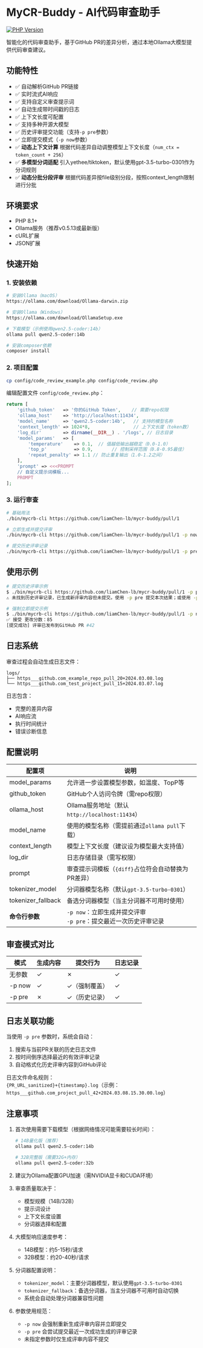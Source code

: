 # MyCR-Buddy - AI代码审查助手

[![PHP Version](https://img.shields.io/badge/PHP-7.3%2B-blue.svg)](https://php.net/)

智能化的代码审查助手，基于GitHub PR的差异分析，通过本地Ollama大模型提供代码审查建议。

## 功能特性

- ✅ 自动解析GitHub PR链接
- ✅ 实时流式AI响应
- ✅ 支持自定义审查提示词
- ✅ 自动生成带时间戳的日志
- ✅ 上下文长度可配置
- ✅ 支持多种开源大模型
- ✅ 历史评审提交功能（支持`-p pre`参数）
- ✅ 立即提交模式（`-p now`参数）
- ✅ **动态上下文计算**    根据代码差异自动调整模型上下文长度（`num_ctx = token_count + 256`）
- ✅ **多模型分词适配**    引入yethee/tiktoken，默认使用gpt-3.5-turbo-0301作为分词规则
- ✅ **动态分批分段评审**    根据代码差异按file级别分段，按照context_length限制进行分批

## 环境要求

- PHP 8.1+
- Ollama服务（推荐v0.5.13或最新版）
- cURL扩展
- JSON扩展

## 快速开始

### 1. 安装依赖

```bash
# 安装Ollama（macOS）
https://ollama.com/download/Ollama-darwin.zip

# 安装Ollama（Windows）
https://ollama.com/download/OllamaSetup.exe

# 下载模型（示例使用qwen2.5-coder:14b）
ollama pull qwen2.5-coder:14b

# 安装composer依赖
composer install
```

### 2. 项目配置

```bash
cp config/code_review_example.php config/code_review.php
```

编辑配置文件 `config/code_review.php`：

```php
return [
    'github_token'   => '你的GitHub Token',    // 需要repo权限
    'ollama_host'    => 'http://localhost:11434',
    'model_name'     => 'qwen2.5-coder:14b',   // 支持的模型名称
    'context_length' => 1024*8,                // 上下文长度（token数）
    'log_dir'        => dirname(__DIR__) . '/logs', // 日志目录
    'model_params'   => [
        'temperature'    => 0.1,  // 值越低输出越稳定（0.0-1.0）
        'top_p'          => 0.9,       // 控制采样范围（0.8-0.95最佳）
        'repeat_penalty' => 1.1 // 防止重复输出（1.0-1.2之间）
    ],
    'prompt' => <<<PROMPT
    // 自定义提示词模板...
    PROMPT
];
```

### 3. 运行审查

```bash
# 基础用法
./bin/mycrb-cli https://github.com/liamChen-lb/mycr-buddy/pull/1

# 立即生成并提交评审
./bin/mycrb-cli https://github.com/liamChen-lb/mycr-buddy/pull/1 -p now

# 提交历史评审记录
./bin/mycrb-cli https://github.com/liamChen-lb/mycr-buddy/pull/1 -p pre
```

## 使用示例

```bash
# 提交历史评审示例
$ ./bin/mycrb-cli https://github.com/liamChen-lb/mycr-buddy/pull/1 -p pre
⚠️ 未找到历史评审记录，已生成新评审内容但未提交。使用 -p pre 提交本次结果；或使用 -p now 重新生成并提交

# 强制立即提交示例
$ ./bin/mycrb-cli https://github.com/liamChen-lb/mycr-buddy/pull/1 -p now
✅ 接受 更改分数：85
[提交成功] 评审已发布到GitHub PR #42
```

## 日志系统

审查过程会自动生成日志文件：

```
logs/
├── https___github.com_example_repo_pull_20+2024.03.08.log
└── https___github.com_test_project_pull_15+2024.03.07.log
```

日志包含：

- 完整的差异内容
- AI响应流
- 执行时间统计
- 错误诊断信息

## 配置说明

| 配置项 | 说明 |
|----------------|---------------------------------------------|
| model_params   | 允许进一步设置模型参数，如温度、TopP等 |
| github_token   | GitHub个人访问令牌（需repo权限） |
| ollama_host    | Ollama服务地址（默认`http://localhost:11434`） |
| model_name     | 使用的模型名称（需提前通过`ollama pull`下载） |
| context_length | 模型上下文长度（建议设为模型最大支持值） |
| log_dir        | 日志存储目录（需写权限） |
| prompt         | 审查提示词模板（`{diff}`占位符会自动替换为PR差异） |
| tokenizer_model | 分词器模型名称（默认`gpt-3.5-turbo-0301`） |
| tokenizer_fallback | 备选分词器模型（当主分词器不可用时使用） |
| **命令行参数**  | `-p now`：立即生成并提交评审<br>`-p pre`：提交最近一次历史评审记录 |

## 审查模式对比

| 模式     | 生成内容 | 提交行为    | 日志记录 |
|--------|------|---------|------|
| 无参数    | ✓    | ✗       | ✓    |
| -p now | ✓    | ✓（强制覆盖） | ✓    |
| -p pre | ✗    | ✓（历史记录） | ✓    |

## 日志关联功能

当使用 `-p pre` 参数时，系统会自动：

1. 搜索与当前PR关联的历史日志文件
2. 按时间倒序选择最近的有效评审记录
3. 自动格式化历史评审内容到GitHub评论

日志文件命名规则：  
`{PR_URL_sanitized}+{timestamp}.log`（示例：`https___github.com_project_pull_42+2024.03.08.15.30.00.log`）

## 注意事项

1. 首次使用需要下载模型（根据网络情况可能需要较长时间）：
   ```bash
   # 14B量化版（推荐）
   ollama pull qwen2.5-coder:14b
   
   # 32B完整版（需要32G+内存）
   ollama pull qwen2.5-coder:32b
   ```

2. 建议为Ollama配置GPU加速（需NVIDIA显卡和CUDA环境）

3. 审查质量取决于：
    - 模型规模（14B/32B）
    - 提示词设计
    - 上下文长度设置
    - 分词器选择和配置

4. 大模型响应速度参考：
    - 14B模型：约5-15秒/请求
    - 32B模型：约20-40秒/请求

5. 分词器配置说明：
    - `tokenizer_model`：主要分词器模型，默认使用`gpt-3.5-turbo-0301`
    - `tokenizer_fallback`：备选分词器，当主分词器不可用时自动切换
    - 系统会自动处理分词器兼容性问题

6. 参数使用规范：
    - `-p now` 会强制重新生成评审内容并立即提交
    - `-p pre` 会尝试提交最近一次成功生成的评审记录
    - 未指定参数时仅生成评审内容不提交
